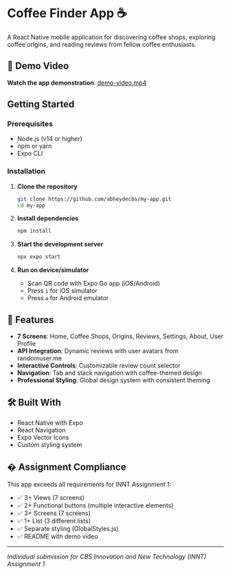 # Coffee Finder App ☕

A React Native mobile application for discovering coffee shops, exploring coffee origins, and reading reviews from fellow coffee enthusiasts.

## 📱 Demo Video

**Watch the app demonstration**: [demo-video.mp4](./demo-video.mp4)

##  Getting Started

### Prerequisites
- Node.js (v14 or higher)
- npm or yarn
- Expo CLI

### Installation

1. **Clone the repository**
   ```bash
   git clone https://github.com/abheydecbs/my-app.git
   cd my-app
   ```

2. **Install dependencies**
   ```bash
   npm install
   ```

3. **Start the development server**
   ```bash
   npx expo start
   ```

4. **Run on device/simulator**
   - Scan QR code with Expo Go app (iOS/Android)
   - Press `i` for iOS simulator
   - Press `a` for Android emulator

## 🎯 Features

- **7 Screens**: Home, Coffee Shops, Origins, Reviews, Settings, About, User Profile
- **API Integration**: Dynamic reviews with user avatars from randomuser.me
- **Interactive Controls**: Customizable review count selector
- **Navigation**: Tab and stack navigation with coffee-themed design
- **Professional Styling**: Global design system with consistent theming

## 🛠 Built With

- React Native with Expo
- React Navigation
- Expo Vector Icons
- Custom styling system

## � Assignment Compliance

This app exceeds all requirements for INNT Assignment 1:
- ✅ 3+ Views (7 screens)
- ✅ 2+ Functional buttons (multiple interactive elements)
- ✅ 3+ Screens (7 screens)
- ✅ 1+ List (3 different lists)
- ✅ Separate styling (GlobalStyles.js)
- ✅ README with demo video

---

*Individual submission for CBS Innovation and New Technology (INNT) Assignment 1*